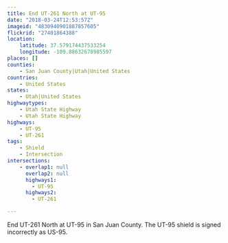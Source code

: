 ```yaml
---
title: End UT-261 North at UT-95
date: "2018-03-24T12:53:57Z"
imageid: "4830940901887857605"
flickrid: "27401864388"
location:
    latitude: 37.579174437533254
    longitude: -109.88632678985597
places: []
counties:
    - San Juan County|Utah|United States
countries:
    - United States
states:
    - Utah|United States
highwaytypes:
    - Utah State Highway
    - Utah State Highway
highways:
    - UT-95
    - UT-261
tags:
    - Shield
    - Intersection
intersections:
    - overlap1: null
      overlap2: null
      highways1:
        - UT-95
      highways2:
        - UT-261

---
```

End UT-261 North at UT-95 in San Juan County.  The UT-95 shield is signed incorrectly as US-95.